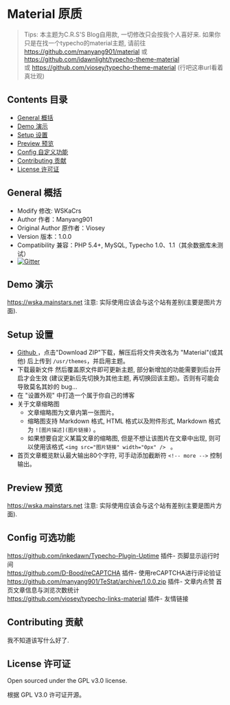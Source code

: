 # Material 原质

>Tips: 本主题为C.R.S'S Blog自用款, 一切修改只会按我个人喜好来.
>如果你只是在找一个typecho的material主题, 请前往 https://github.com/manyang901/material 或 https://github.com/idawnlight/typecho-theme-material 或 https://github.com/viosey/typecho-theme-material (行吧这串url看着真壮观)

## Contents 目录

- [General 概括](#general-概括)
- [Demo 演示](#demo-演示)
- [Setup 设置](#setup-设置)
- [Preview 预览](#preview-预览)
- [Config 自定义功能](#config-自定义功能)
- [Contributing 贡献](#contributing-贡献)
- [License 许可证](#license-许可证)


## General 概括

- Modify 修改: WSKaCrs
- Author 作者：Manyang901
- Original Author 原作者：Viosey
- Version 版本：1.0.0
- Compatibility 兼容：PHP 5.4+, MySQL, Typecho 1.0、1.1（其余数据库未测试）
- [![Gitter](https://img.shields.io/gitter/room/material-theme/typecho.svg?style=flat-square)](https://gitter.im/material-theme/typecho?utm_source=share-link&utm_medium=link&utm_campaign=share-link)

## Demo 演示

https://wska.mainstars.net 注意: 实际使用应该会与这个站有差别(主要是图片方面).

## Setup 设置

- [Github ](https://github.com/wskacrs/typecho-materialw/releases)，点击"Download ZIP"下载，解压后将文件夹改名为 "Material"(或其他) 后上传到 `/usr/themes`，并启用主题。
- 下载最新文件 然后覆盖原文件即可更新主题, 部分新增加的功能需要到后台开启才会生效 (建议更新后先切换为其他主题, 再切换回该主题)。否则有可能会导致莫名其妙的 bug...
- 在 "设置外观" 中打造一个属于你自己的博客
- 关于文章缩略图
	- 文章缩略图为文章内第一张图片。
	- 缩略图支持 Markdown 格式, HTML 格式以及附件形式, Markdown 格式为 `![图片描述](图片链接)` 。
	- 如果想要自定义某篇文章的缩略图, 但是不想让该图片在文章中出现, 则可以使用该格式 `<img src="图片链接" width="0px" /> ` 。
- 首页文章概览默认最大输出80个字符, 可手动添加截断符 `<!-- more -->` 控制输出。

## Preview 预览

https://wska.mainstars.net 注意: 实际使用应该会与这个站有差别(主要是图片方面).

## Config 可选功能

https://github.com/inkedawn/Typecho-Plugin-Uptime 插件- 页脚显示运行时间<br>
https://github.com/D-Bood/reCAPTCHA 插件- 使用reCAPTCHA进行评论验证<br>
https://github.com/manyang901/TeStat/archive/1.0.0.zip 插件- 文章内点赞 首页文章信息与浏览次数统计<br>
https://github.com/viosey/typecho-links-material 插件- 友情链接<br>

## Contributing 贡献

我不知道该写什么好了.

## License 许可证

Open sourced under the GPL v3.0 license.

根据 GPL V3.0 许可证开源。

<!--stackedit_data:
eyJoaXN0b3J5IjpbNDczOTg1OTg5XX0=
-->
